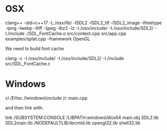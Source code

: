 # OSX

clang++ -std=c++17 -L./osx/lib/ -lSDL2 -lSDL2_ttf -lSDL2_image -lfreetype -lpng -lwebp -ltiff -ljpeg -lbz2 -lz -I./osx/include/ -I./osx/include/SDL2/ -I./include ./SDL_FontCache.o src/context.cpp src/app.cpp examples/splat.cpp -framework OpenGL

We need to build font cache

clang -c -I./osx/include/ -I./osx/include/SDL2/  -I./include src/SDL_FontCache.c

# Windows

cl /EHsc /Iwindows\include /c main.cpp

and then link with:

link /SUBSYSTEM:CONSOLE /LIBPATH:windows\lib\x64 main.obj SDL2.lib SDL2main.lib /NODEFAULTLIB:libcmtd.lib opengl32.lib shell32.lib